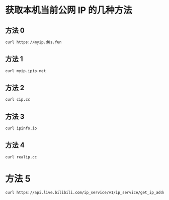 # 获取本机当前公网 IP 的几种方法

## 方法 0

```bash
curl https://myip.d8s.fun
```

## 方法 1

```bash
curl myip.ipip.net
```

## 方法 2

```bash
curl cip.cc
```

## 方法 3

```bash
curl ipinfo.io
```

## 方法 4

```bash
curl realip.cc
```

# 方法 5

```bash
curl https://api.live.bilibili.com/ip_service/v1/ip_service/get_ip_addr
```

